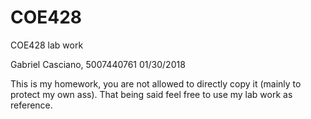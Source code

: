 # COE428
COE428 lab work

Gabriel Casciano,
5007440761
01/30/2018

This is my homework, you are not allowed to directly copy it (mainly to protect my own ass).
That being said feel free to use my lab work as reference.
